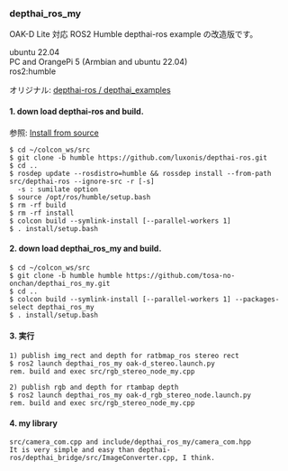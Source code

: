 ### depthai_ros_my  
OAK-D Lite 対応 ROS2 Humble depthai-ros example の改造版です。  

  ubuntu 22.04  
  PC and OrangePi 5 (Armbian and ubuntu 22.04)  
  ros2:humble  

オリジナル: [depthai-ros / depthai_examples](https://github.com/luxonis/depthai-ros/tree/humble/depthai_examples)    

#### 1. down load depthai-ros and build.  
参照: [Install from source](https://docs-beta.luxonis.com/software/ros/depthai-ros/build/)  

    $ cd ~/colcon_ws/src  
    $ git clone -b humble https://github.com/luxonis/depthai-ros.git  
    $ cd ..  
    $ rosdep update --rosdistro=humble && rossdep install --from-path src/depthai-ros --ignore-src -r [-s]  
      -s : sumilate option  
    $ source /opt/ros/humble/setup.bash  
    $ rm -rf build  
    $ rm -rf install  
    $ colcon build --symlink-install [--parallel-workers 1]   
    $ . install/setup.bash  

#### 2. down load depthai_ros_my and build.  

    $ cd ~/colcon_ws/src  
    $ git clone -b humble humble https://github.com/tosa-no-onchan/depthai_ros_my.git  
    $ cd ..  
    $ colcon build --symlink-install [--parallel-workers 1] --packages-select depthai_ros_my  
    $ . install/setup.bash  

#### 3. 実行  

    1) publish img_rect and depth for ratbmap_ros stereo rect  
    $ ros2 launch depthai_ros_my oak-d_stereo.launch.py    
    rem. build and exec src/rgb_stereo_node_my.cpp  

    2) publish rgb and depth for rtambap depth   
    $ ros2 launch depthai_ros_my oak-d_rgb_stereo_node.launch.py  
    rem. build and exec src/rgb_stereo_node_my.cpp  
   
#### 4. my library  

    src/camera_com.cpp and include/depthai_ros_my/camera_com.hpp    
    It is very simple and easy than depthai-ros/depthai_bridge/src/ImageConverter.cpp, I think.
